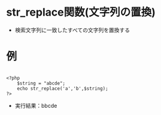 # str_replace関数(文字列の置換)
- 検索文字列に一致したすべての文字列を置換する


# 例

```

<?php 
	$string = "abcde";
	echo str_replace('a','b',$string);
?>

```
- 実行結果：bbcde

